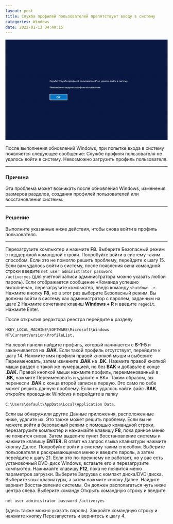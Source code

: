 ```yaml
---
layout: post
title: Служба профилей пользователей препятствует входу в систему
categories: Windows
date: 2022-01-13 04:40:15
---
```

![](/img/uploads/sluzhba.png "Службе профиля пользователя не удалось войти в систему")

После выполнения обновлений Windows, при попытке входа в систему появляется следующее сообщение:
Службе профиля пользователя не удалось войти в систему. Невозможно загрузить профиль пользователя.

- - -

### **Причина**

Эта проблема может возникать после обновления Windows, изменения размеров разделов, создания профилей пользователей или восстановления системы.

- - -

### **Решение**

Выполните указанные ниже действия, чтобы снова войти в профиль пользователя.

- - -

Перезагрузите компьютер и нажмите **F8**. Выберите Безопасный режим с поддержкой командной строки. Попробуйте войти в систему таким способом. Если это не помогло решить проблему, перейдите к шагу 15.
Если вам удалось войти в систему, после появления окна командной строки введите <code>net user administrator password /active:yes</code> (для учетной записи администратора можно указать любой пароль).
Если отображается сообщение «Команда успешно выполнена», перезагрузите компьютер, введя команду <code>shutdown -r</code>.
Нажмите кнопку **F8**, но в этот раз выберите Безопасный режим.
Вы должны войти в систему как администратор с паролем, заданным на шаге 2
Нажмите сочетание клавиш **Windows + R** и введите <code>regedit</code>. Нажмите Enter.

После открытия редактора реестра перейдите к разделу 

<code>HKEY_LOCAL_MACHINE\SOFTWARE\Microsoft\Windows NT\CurrentVersion\ProfileList.</code>

На левой панели найдите профиль, который начинается с **S-1-5** и заканчивается на **.BAK**. Если такой профиль отсутствует, перейдите к шагу 14.
Нажмите имя профиля правой кнопкой мыши и выберите Переименовать, затем измените **.BAK** на **.BK.**
Нажмите правой кнопкой мыши раздел с такой же нумерацией, но без **BAK** и добавьте в конце **.BAK.**
Правой кнопкой мыши нажмите профиль, переименованный в **.BK**, нажмите Переименовать и удалите «.BK».
Таким образом, вы перенесли **.BAK** с конца второй записи в первую. Это само по себе может решить данную проблему.
Если не удалось найти файл **.BAK**, откройте проводник Windows и перейдите в папку 

<code>C:\Users\default\AppData\Local\Application Data.</code>


Если вы обнаружили другие Данные приложения, расположенные ниже, удалите их. Это также может решить проблему.
Если вы не можете войти в безопасный режим с помощью командной строки, перезагрузите компьютер и нажимайте клавишу **F8**, пока данное меню не появится снова. Затем выделите пункт Восстановление системы и нажмите клавишу **ENTER.**
В ответ на запрос языка клавиатуры нажмите кнопку Далее.
Попробуйте войти в систему таким способом. Выберите пользователя в раскрывающемся меню и введите пароль, а затем перейдите к шагу 21.
Если это по-прежнему не работает, но у вас есть установочный DVD-диск Windows, вставьте его и перезагрузите компьютер.
Нажимайте клавишу **F12**, пока не появится меню параметров загрузки. Выберите Загрузка с компакт диска/DVD-диска.
Выберите язык клавиатуры, а затем нажмите кнопку Далее. Найдите вариант Восстановление системы. Он должен располагаться чуть ниже центра слева.
Выберите команду Открыть командную строку и введите 

<code>net user administrator password /active:yes</code>

 (здесь также можно указать пароль).
Закройте командную строку и нажмите кнопку Перезапустить и вернитесь к шагу 4.